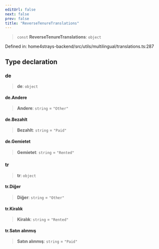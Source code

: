 ```yaml
---
editUrl: false
next: false
prev: false
title: "ReverseTenureTranslations"
---
```


> `const` **ReverseTenureTranslations**: `object`

Defined in: home4strays-backend/src/utils/multilingual/translations.ts:287

## Type declaration

### de

> **de**: `object`

#### de.Andere

> **Andere**: `string` = `"Other"`

#### de.Bezahlt

> **Bezahlt**: `string` = `"Paid"`

#### de.Gemietet

> **Gemietet**: `string` = `"Rented"`

### tr

> **tr**: `object`

#### tr.Diğer

> **Diğer**: `string` = `"Other"`

#### tr.Kiralık

> **Kiralık**: `string` = `"Rented"`

#### tr.Satın alınmış

> **Satın alınmış**: `string` = `"Paid"`
